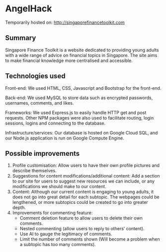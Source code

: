 # AngelHack

Temporarily hosted on: http://singaporefinancetoolkit.com

## Summary

Singapore Finance Toolkit is a website dedicated to providing young adults with a wide range of advice on financial topics in Singapore. The site aims to make financial knowledge more centralised and accessible.

## Technologies used

Front-end: We used HTML, CSS, Javascript and Bootstrap for the front-end.

Back-end: We used MySQL to store data such as encrypted passwords, usernames, comments, and likes.

Frameworks: We used Express.js to easily handle HTTP get and post requests. Other NPM packages were also used to facilitate routing, login sessions, logins and connecting to the database.

Infrastructure/services: Our database is hosted on Google Cloud SQL, and our Node.js application is run on Google Compute Engine.

## Possible improvements

1. Profile customisation: Allow users to have their own profile pictures and describe themselves.
2. Suggestions for content modifications/additional content: Add a section to our site for users to suggest new resources we can include, or any modifications we should make to our content.
3. Content: Although our current content is engaging to young adults, it does not go into great detail for each subtopic. The webpages could be lengthened, or more subtopics could be created to go into greater depth.
4. Improvements for commenting feature:
   - Comment deletion feature to allow users to delete their own comments.
   - Nested commenting (allow users to reply to others’ content).
   - Use AI to gauge the legitimacy of comments.
   - Limit the number of comments shown (Will become a problem when a subtopic has too many comments).
